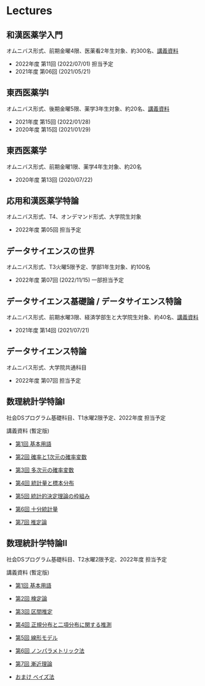 Lectures
========

和漢医薬学入門
--------------

オムニバス形式、前期金曜4限、医薬看2年生対象、約300名、[講義資料](https://speakerdeck.com/okumakito/oku-slide-20210521-1809d6fa-5f76-40db-9167-65b6b755c64c)

* 2022年度 第11回 (2022/07/01) 担当予定
* 2021年度 第06回 (2021/05/21) 


東西医薬学I
-----------

オムニバス形式、後期金曜5限、薬学3年生対象、約20名、[講義資料](https://speakerdeck.com/okumakito/oku-slide-20220128)

* 2021年度 第15回 (2022/01/28)
* 2020年度 第15回 (2021/01/29)


東西医薬学
----------

オムニバス形式、前期金曜1限、薬学4年生対象、約20名

* 2020年度 第13回 (2020/07/22)

応用和漢医薬学特論
------------------

オムニバス形式、T4、オンデマンド形式、大学院生対象

* 2022年度 第05回 担当予定

データサイエンスの世界
----------------------

オムニバス形式、T3火曜5限予定、学部1年生対象、約100名

* 2022年度 第07回 (2022/11/15) 一部担当予定

データサイエンス基礎論 / データサイエンス特論
---------------------------------------------

オムニバス形式、前期水曜3限、経済学部生と大学院生対象、約40名、[講義資料](https://speakerdeck.com/okumakito/oku-slide-20210721)

* 2021年度 第14回 (2021/07/21)

データサイエンス特論
--------------------

オムニバス形式、大学院共通科目

* 2022年度 第07回 担当予定

数理統計学特論I
---------------

社会DSプログラム基礎科目、T1水曜2限予定、2022年度 担当予定

講義資料 (暫定版)

* [第1回 基本用語](../stat1/slide1.html)

* [第2回 確率と1次元の確率変数](../stat1/slide2.html)

* [第3回 多次元の確率変数](../stat1/slide3.html)

* [第4回 統計量と標本分布](../stat1/slide4.html)

* [第5回 統計的決定理論の枠組み](../stat1/slide5.html)

* [第6回 十分統計量](../stat1/slide6.html)

* [第7回 推定論](../stat1/slide7.html)


数理統計学特論II
----------------

社会DSプログラム基礎科目、T2水曜2限予定、2022年度 担当予定

講義資料 (暫定版)

* [第1回 基本用語](../stat2/slide1.html)

* [第2回 検定論](../stat2/slide2.html)

* [第3回 区間推定](../stat2/slide3.html)

* [第4回 正規分布と二項分布に関する推測](../stat2/slide4.html)

* [第5回 線形モデル](../stat2/slide5.html)

* [第6回 ノンパラメトリック法](../stat2/slide6.html)

* [第7回 漸近理論](../stat2/slide7.html)

* [おまけ ベイズ法](../stat2/slide8.html)





